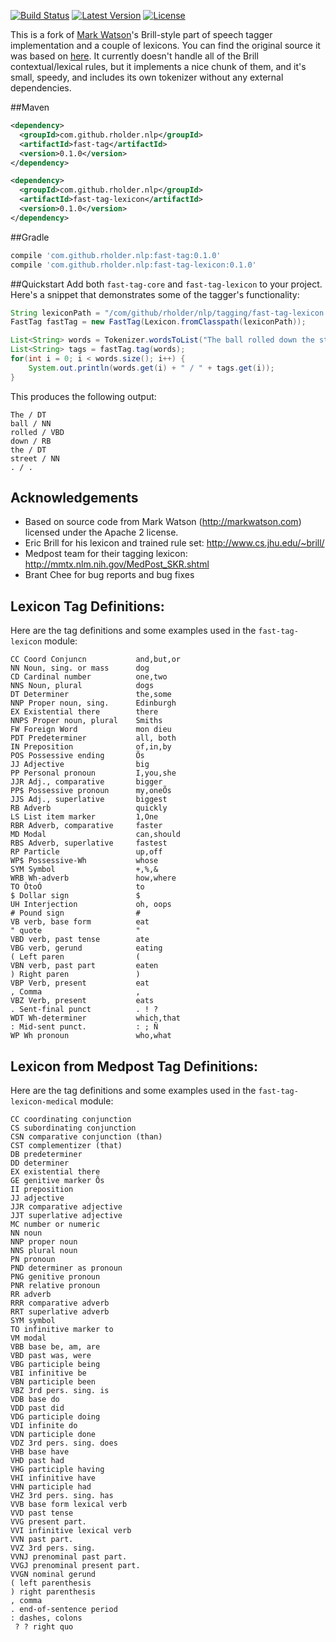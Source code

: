 [![Build Status](http://img.shields.io/travis/rholder/fast-tag.svg)](https://travis-ci.org/rholder/fast-tag) [![Latest Version](http://img.shields.io/badge/latest-0.1.0-brightgreen.svg)](https://github.com/rholder/fast-tag/releases/tag/v0.1.0) [![License](http://img.shields.io/badge/license-apache%202-brightgreen.svg)](https://github.com/rholder/fast-tag/blob/master/LICENSE)

This is a fork of [Mark Watson](http://markwatson.com)'s Brill-style part of speech
tagger implementation and a couple of lexicons. You can find the original source
it was based on [here](https://github.com/mark-watson/fasttag_v2). It currently
doesn't handle all of the Brill contextual/lexical rules, but it implements a
nice chunk of them, and it's small, speedy, and includes its own tokenizer
without any external dependencies.

##Maven
```xml
<dependency>
  <groupId>com.github.rholder.nlp</groupId>
  <artifactId>fast-tag</artifactId>
  <version>0.1.0</version>
</dependency>

<dependency>
  <groupId>com.github.rholder.nlp</groupId>
  <artifactId>fast-tag-lexicon</artifactId>
  <version>0.1.0</version>
</dependency>
```

##Gradle
```groovy
compile 'com.github.rholder.nlp:fast-tag:0.1.0'
compile 'com.github.rholder.nlp:fast-tag-lexicon:0.1.0'
```

##Quickstart
Add both `fast-tag-core` and `fast-tag-lexicon` to your project. Here's a
snippet that demonstrates some of the tagger's functionality:

```java
String lexiconPath = "/com/github/rholder/nlp/tagging/fast-tag-lexicon.txt";
FastTag fastTag = new FastTag(Lexicon.fromClasspath(lexiconPath));

List<String> words = Tokenizer.wordsToList("The ball rolled down the street.");
List<String> tags = fastTag.tag(words);
for(int i = 0; i < words.size(); i++) {
    System.out.println(words.get(i) + " / " + tags.get(i));
}
```

This produces the following output:

```
The / DT
ball / NN
rolled / VBD
down / RB
the / DT
street / NN
. / .
```

## Acknowledgements
* Based on source code from Mark Watson (http://markwatson.com) licensed under the Apache 2 license.
* Eric Brill for his lexicon and trained rule set: http://www.cs.jhu.edu/~brill/
* Medpost team for their tagging lexicon: http://mmtx.nlm.nih.gov/MedPost_SKR.shtml
* Brant Chee for bug reports and bug fixes

## Lexicon Tag Definitions:
Here are the tag definitions and some examples used in the `fast-tag-lexicon` module:

```
CC Coord Conjuncn           and,but,or
NN Noun, sing. or mass      dog
CD Cardinal number          one,two
NNS Noun, plural            dogs
DT Determiner               the,some
NNP Proper noun, sing.      Edinburgh
EX Existential there        there
NNPS Proper noun, plural    Smiths
FW Foreign Word             mon dieu
PDT Predeterminer           all, both
IN Preposition              of,in,by
POS Possessive ending       Õs
JJ Adjective                big
PP Personal pronoun         I,you,she
JJR Adj., comparative       bigger
PP$ Possessive pronoun      my,oneÕs
JJS Adj., superlative       biggest
RB Adverb                   quickly
LS List item marker         1,One
RBR Adverb, comparative     faster
MD Modal                    can,should
RBS Adverb, superlative     fastest
RP Particle                 up,off
WP$ Possessive-Wh           whose
SYM Symbol                  +,%,&
WRB Wh-adverb               how,where
TO ÒtoÓ                     to
$ Dollar sign               $
UH Interjection             oh, oops
# Pound sign                #
VB verb, base form          eat
" quote                     "
VBD verb, past tense        ate
VBG verb, gerund            eating
( Left paren                (
VBN verb, past part         eaten
) Right paren               )
VBP Verb, present           eat
, Comma                     ,
VBZ Verb, present           eats
. Sent-final punct          . ! ?
WDT Wh-determiner           which,that
: Mid-sent punct.           : ; Ñ
WP Wh pronoun               who,what
```

## Lexicon from Medpost Tag Definitions:
Here are the tag definitions and some examples used in the `fast-tag-lexicon-medical` module:

```
CC coordinating conjunction
CS subordinating conjunction
CSN comparative conjunction (than)
CST complementizer (that)
DB predeterminer
DD determiner
EX existential there
GE genitive marker Õs
II preposition
JJ adjective
JJR comparative adjective
JJT superlative adjective
MC number or numeric
NN noun
NNP proper noun
NNS plural noun
PN pronoun
PND determiner as pronoun
PNG genitive pronoun
PNR relative pronoun
RR adverb 
RRR comparative adverb
RRT superlative adverb
SYM symbol
TO infinitive marker to
VM modal
VBB base be, am, are
VBD past was, were
VBG participle being
VBI infinitive be
VBN participle been
VBZ 3rd pers. sing. is
VDB base do
VDD past did
VDG participle doing
VDI infinite do
VDN participle done
VDZ 3rd pers. sing. does
VHB base have
VHD past had
VHG participle having
VHI infinitive have
VHN participle had
VHZ 3rd pers. sing. has
VVB base form lexical verb
VVD past tense
VVG present part.
VVI infinitive lexical verb
VVN past part.
VVZ 3rd pers. sing.
VVNJ prenominal past part.
VVGJ prenominal present part.
VVGN nominal gerund
( left parenthesis
) right parenthesis
, comma
. end-of-sentence period
: dashes, colons
 ? ? right quo
```
